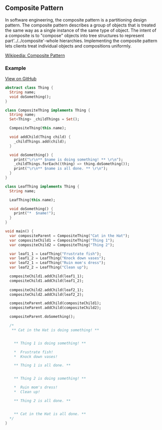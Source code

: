 ## Composite Pattern
In software engineering, the composite pattern is a partitioning design pattern. The composite pattern describes a group of objects that is treated the same way as a single instance of the same type of object. The intent of a composite is to "compose" objects into tree structures to represent part'../../composite'-whole hierarchies. Implementing the composite pattern lets clients treat individual objects and compositions uniformly.

[Wikipedia: Composite Pattern](https://en.wikipedia.org/wiki/Composite_pattern)

### Example

[View on GitHub](https://github.com/scottt2/design-patterns-in-dart/tree/master/composite)

```dart
abstract class Thing {
  String name;
  void doSomething();
}

class CompositeThing implements Thing {
  String name;
  Set<Thing> _childThings = Set();

  CompositeThing(this.name);

  void addChild(Thing child) {
    _childThings.add(child);
  }

  void doSomething() {
    print("\r\n** $name is doing something! ** \r\n");
    _childThings.forEach((thing) => thing.doSomething());
    print("\r\n** $name is all done. ** \r\n");
  }
}

class LeafThing implements Thing {
  String name;

  LeafThing(this.name);

  void doSomething() {
    print("*  $name!");
  }
}

void main() {
  var compositeParent = CompositeThing("Cat in the Hat");
  var compositeChild1 = CompositeThing("Thing 1");
  var compositeChild2 = CompositeThing("Thing 2");

  var leaf1_1 = LeafThing("Frustrate fish");
  var leaf1_2 = LeafThing("Knock down vases");
  var leaf2_1 = LeafThing("Ruin mom's dress");
  var leaf2_2 = LeafThing("Clean up");

  compositeChild1.addChild(leaf1_1);
  compositeChild1.addChild(leaf1_2);
  
  compositeChild2.addChild(leaf2_1);
  compositeChild2.addChild(leaf2_2);

  compositeParent.addChild(compositeChild1);
  compositeParent.addChild(compositeChild2);

  compositeParent.doSomething();

  /*
   ** Cat in the Hat is doing something! **


    ** Thing 1 is doing something! **

    *  Frustrate fish!
    *  Knock down vases!

    ** Thing 1 is all done. **


    ** Thing 2 is doing something! **

    *  Ruin mom's dress!
    *  Clean up!

    ** Thing 2 is all done. **


    ** Cat in the Hat is all done. **
  */
}
```
